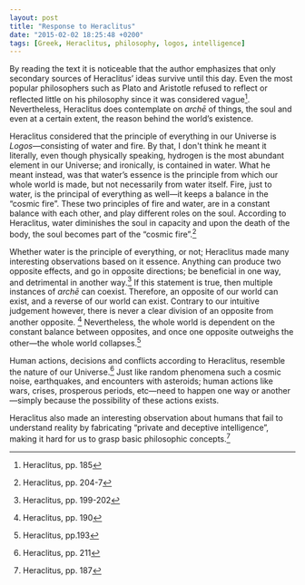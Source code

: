 ```yaml
---
layout: post
title: "Response to Heraclitus"
date: "2015-02-02 18:25:48 +0200"
tags: [Greek, Heraclitus, philosophy, logos, intelligence]
---
```


By reading the text it is noticeable that the author emphasizes that only secondary sources of Heraclitus’ ideas survive until this day. Even the most popular philosophers such as Plato and Aristotle refused to reflect or reflected little on his philosophy since it was considered vague[^561f387e]. Nevertheless, Heraclitus does contemplate on _archē_ of things, the soul and even at a certain extent, the reason behind the world’s existence.  

[^561f387e]: Heraclitus, pp. 185

Heraclitus considered that the principle of everything in our Universe is _Logos_—consisting of water and fire. By that, I don't think he meant it literally, even though physically speaking, hydrogen is the most abundant element in our Universe; and ironically, is contained in water. What he meant instead, was that water’s essence is the principle from which our whole world is made, but not necessarily from water itself. Fire, just to water, is the principal of everything as well—it keeps a balance in the “cosmic fire”. These two principles of fire and water, are in a constant balance with each other, and play different roles on the soul. According to Heraclitus, water diminishes the soul in capacity and upon the death of the body, the soul becomes part of the “cosmic fire”.[^bde89f06]

[^bde89f06]: Heraclitus, pp. 204-7

Whether water is the principle of everything, or not; Heraclitus made many interesting observations based on it essence. Anything can produce two opposite effects, and go in opposite directions; be beneficial in one way, and detrimental in another way.[^b66c0d13] If this statement is true, then multiple instances of _archē_ can coexist. Therefore, an opposite of our world can exist, and a reverse of our world can exist. Contrary to our intuitive judgement however, there is never a clear division of an opposite from another opposite. [^68027b55] Nevertheless, the whole world is dependent on the constant balance between opposites, and once one opposite outweighs the other—the whole world collapses.[^78ecd60f]  

[^78ecd60f]: Heraclitus, pp.193

[^68027b55]: Heraclitus, pp. 190

[^b66c0d13]: Heraclitus, pp. 199-202

Human actions, decisions and conflicts according to Heraclitus, resemble the nature of our Universe.[^77408210] Just like random phenomena such a cosmic noise, earthquakes, and encounters with asteroids; human actions like wars, crises, prosperous periods, etc—need to happen one way or another—simply because the possibility of these actions exists.

[^77408210]: Heraclitus, pp. 211

Heraclitus also made an interesting observation about humans that fail to understand reality by fabricating “private and deceptive intelligence”, making it hard for us to grasp basic philosophic concepts.[^503af002]

[^503af002]: Heraclitus, pp. 187

